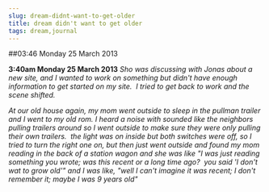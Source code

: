 ```yaml
---
slug: dream-didnt-want-to-get-older
title: dream didn't want to get older
tags: dream,journal
---
```


##03:46 Monday 25 March 2013

**3:40am Monday 25 March 2013**
_Sho was discussing with Jonas about a new site, and I wanted to work on something but didn't have enough information to get started on my site.  I tried to get back to work and the scene shifted._

_At our old house again, my mom went outside to sleep in the pullman trailer and I went to my old rom. I heard a noise with sounded like the neighbors pulling trailers around so I went outside to make sure they were only pulling their own trailers.  the light was on inside but both switches were off, so I tried to turn the right one on, but then just went outside and found my mom reading in the back of a station wagon and she was like "I was just reading something you wrote; was this recent or a long time ago?  you said 'I don't wat to grow old'" and I was like, "well I can't imagine it was recent; I don't remember it; maybe I was 9 years old"_


